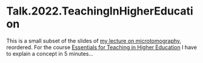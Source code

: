 # Talk.2022.TeachingInHigherEducation
This is a small subset of the slides of [my lecture on microtomography](https://github.com/habi/Lecture.Microtomography), reordered.
For the course [Essentials for Teaching in Higher Education](https://ilias.unibe.ch/goto_ilias3_unibe_crs_2386876.html) I have to explain a concept in 5 minutes...
